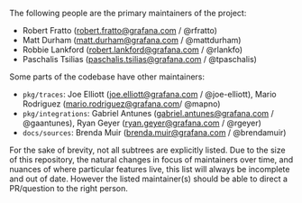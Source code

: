 The following people are the primary maintainers of the project:

* Robert Fratto (<robert.fratto@grafana.com> / @rfratto)
* Matt Durham (<matt.durham@grafana.com> / @mattdurham)
* Robbie Lankford (<robert.lankford@grafana.com> / @rlankfo)
* Paschalis Tsilias (<paschalis.tsilias@grafana.com> / @tpaschalis)

Some parts of the codebase have other maintainers:

* `pkg/traces`: Joe Elliott (<joe.elliott@grafana.com> / @joe-elliott), Mario Rodriguez (<mario.rodriguez@grafana.com>/ @mapno)
* `pkg/integrations`: Gabriel Antunes (<gabriel.antunes@grafana.com> / @gaantunes), Ryan Geyer (<ryan.geyer@grafana.com> / @rgeyer)
* `docs/sources`: Brenda Muir (<brenda.muir@grafana.com> / @brendamuir)

For the sake of brevity, not all subtrees are explicitly listed. Due to the
size of this repository, the natural changes in focus of maintainers over time,
and nuances of where particular features live, this list will always be
incomplete and out of date. However the listed maintainer(s) should be able to
direct a PR/question to the right person.
